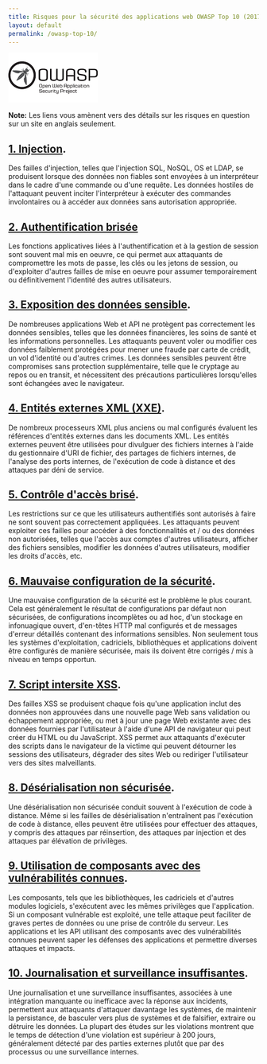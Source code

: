 ```yaml
---
title: Risques pour la sécurité des applications web OWASP Top 10 (2017)
layout: default
permalink: /owasp-top-10/
---
```


![Open Web Application Security Project](../assets/OWASP-180x100.png)

**Note:** Les liens vous amènent vers des détails sur les risques en question sur un site en anglais seulement.

[1. Injection](https://owasp.org/www-project-top-ten/OWASP_Top_Ten_2017/Top_10-2017_A1-Injection). 
-----------------------------------------------------------------------------------------------

Des failles d'injection, telles que l'injection SQL, NoSQL, OS et LDAP, se produisent lorsque des données non fiables sont envoyées à un interpréteur dans le cadre d'une commande ou d'une requête. Les données hostiles de l'attaquant peuvent inciter l'interpréteur à exécuter des commandes involontaires ou à accéder aux données sans autorisation appropriée.

[2. Authentification brisée](https://owasp.org/www-project-top-ten/OWASP_Top_Ten_2017/Top_10-2017_A2-Broken_Authentication)
----------------------------------------------------------------------------------------------------------------------

Les fonctions applicatives liées à l'authentification et à la gestion de session sont souvent mal mis en oeuvre, ce qui permet aux attaquants de compromettre les mots de passe, les clés ou les jetons de session, ou d'exploiter d'autres failles de mise en oeuvre pour assumer temporairement ou définitivement l'identité des autres utilisateurs.

[3. Exposition des données sensible](https://owasp.org/www-project-top-ten/OWASP_Top_Ten_2017/Top_10-2017_A3-Sensitive_Data_Exposure). 
---------------------------------------------------------------------------------------------------------------------------

De nombreuses applications Web et API ne protègent pas correctement les données sensibles, telles que les données financières, les soins de santé et les informations personnelles. Les attaquants peuvent voler ou modifier ces données faiblement protégées pour mener une fraude par carte de crédit, un vol d'identité ou d'autres crimes. Les données sensibles peuvent être compromises sans protection supplémentaire, telle que le cryptage au repos ou en transit, et nécessitent des précautions particulières lorsqu'elles sont échangées avec le navigateur.

[4. Entités externes XML (XXE)](https://owasp.org/www-project-top-ten/OWASP_Top_Ten_2017/Top_10-2017_A4-XML_External_Entities_(XXE)). 
-----------------------------------------------------------------------------------------------------------------------------------

De nombreux processeurs XML plus anciens ou mal configurés évaluent les références d'entités externes dans les documents XML. Les entités externes peuvent être utilisées pour divulguer des fichiers internes à l'aide du gestionnaire d'URI de fichier, des partages de fichiers internes, de l'analyse des ports internes, de l'exécution de code à distance et des attaques par déni de service.

[5. Contrôle d'accès brisé](https://owasp.org/www-project-top-ten/OWASP_Top_Ten_2017/Top_10-2017_A5-Broken_Access_Control). 
-----------------------------------------------------------------------------------------------------------------------

Les restrictions sur ce que les utilisateurs authentifiés sont autorisés à faire ne sont souvent pas correctement appliquées. Les attaquants peuvent exploiter ces failles pour accéder à des fonctionnalités et / ou des données non autorisées, telles que l'accès aux comptes d'autres utilisateurs, afficher des fichiers sensibles, modifier les données d'autres utilisateurs, modifier les droits d'accès, etc.

[6. Mauvaise configuration de la sécurité](https://owasp.org/www-project-top-ten/OWASP_Top_Ten_2017/Top_10-2017_A6-Security_Misconfiguration). 
-------------------------------------------------------------------------------------------------------------------------------

Une mauvaise configuration de la sécurité est le problème le plus courant. Cela est généralement le résultat de configurations par défaut non sécurisées, de configurations incomplètes ou ad hoc, d'un stockage en infonuagique ouvert, d'en-têtes HTTP mal configurés et de messages d'erreur détaillés contenant des informations sensibles. Non seulement tous les systèmes d'exploitation, cadriciels, bibliothèques et applications doivent être configurés de manière sécurisée, mais ils doivent être corrigés / mis à niveau en temps opportun.

[7. Script intersite XSS](https://owasp.org/www-project-top-ten/OWASP_Top_Ten_2017/Top_10-2017_A7-Cross-Site_Scripting_(XSS)). 
-------------------------------------------------------------------------------------------------------------------------------

Des failles XSS se produisent chaque fois qu'une application inclut des données non approuvées dans une nouvelle page Web sans validation ou échappement appropriée, ou met à jour une page Web existante avec des données fournies par l'utilisateur à l'aide d'une API de navigateur qui peut créer du HTML ou du JavaScript. XSS permet aux attaquants d'exécuter des scripts dans le navigateur de la victime qui peuvent détourner les sessions des utilisateurs, dégrader des sites Web ou rediriger l'utilisateur vers des sites malveillants.

[8. Désérialisation non sécurisée](https://owasp.org/www-project-top-ten/OWASP_Top_Ten_2017/Top_10-2017_A8-Insecure_Deserialization). 
-----------------------------------------------------------------------------------------------------------------------------

Une désérialisation non sécurisée conduit souvent à l'exécution de code à distance. Même si les failles de désérialisation n'entraînent pas l'exécution de code à distance, elles peuvent être utilisées pour effectuer des attaques, y compris des attaques par réinsertion, des attaques par injection et des attaques par élévation de privilèges.

[9. Utilisation de composants avec des vulnérabilités connues](https://owasp.org/www-project-top-ten/OWASP_Top_Ten_2017/Top_10-2017_A9-Using_Components_with_Known_Vulnerabilities). 
-------------------------------------------------------------------------------------------------------------------------------------------------------------------

Les composants, tels que les bibliothèques, les cadriciels et d'autres modules logiciels, s'exécutent avec les mêmes privilèges que l'application. Si un composant vulnérable est exploité, une telle attaque peut faciliter de graves pertes de données ou une prise de contrôle du serveur. Les applications et les API utilisant des composants avec des vulnérabilités connues peuvent saper les défenses des applications et permettre diverses attaques et impacts.

[10. Journalisation et surveillance insuffisantes](https://owasp.org/www-project-top-ten/OWASP_Top_Ten_2017/Top_10-2017_A10-Insufficient_Logging%252526Monitoring). 
----------------------------------------------------------------------------------------------------------------------------------------------------

Une journalisation et une surveillance insuffisantes, associées à une intégration manquante ou inefficace avec la réponse aux incidents, permettent aux attaquants d'attaquer davantage les systèmes, de maintenir la persistance, de basculer vers plus de systèmes et de falsifier, extraire ou détruire les données. La plupart des études sur les violations montrent que le temps de détection d'une violation est supérieur à 200 jours, généralement détecté par des parties externes plutôt que par des processus ou une surveillance internes.
